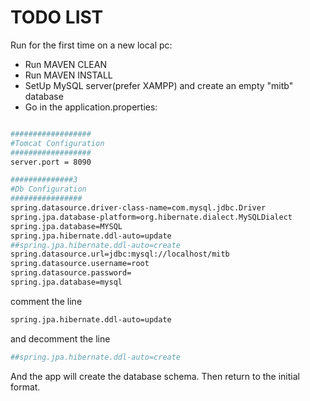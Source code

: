 # TODO LIST

	
Run for the first time on a new local pc:

* Run MAVEN CLEAN 
* Run MAVEN INSTALL
* SetUp MySQL server(prefer XAMPP) and create an empty "mitb" database
* Go in the application.properties:
 ```bash

##################
#Tomcat Configuration
##################
server.port = 8090

##############3
#Db Configuration
################
spring.datasource.driver-class-name=com.mysql.jdbc.Driver
spring.jpa.database-platform=org.hibernate.dialect.MySQLDialect
spring.jpa.database=MYSQL
spring.jpa.hibernate.ddl-auto=update
##spring.jpa.hibernate.ddl-auto=create
spring.datasource.url=jdbc:mysql://localhost/mitb
spring.datasource.username=root
spring.datasource.password=
spring.jpa.database=mysql 
```
comment the line
```bash
spring.jpa.hibernate.ddl-auto=update
```
and decomment the line 
```bash
##spring.jpa.hibernate.ddl-auto=create
```

And the app will create the database schema. Then return to the initial format.
